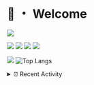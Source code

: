 # 👋 ・ Welcome
![](https://komarev.com/ghpvc/?username=Lorenzo0111)

![](https://img.shields.io/badge/Java-ED8B00?style=for-the-badge&logo=java&logoColor=white)
![](https://img.shields.io/badge/JavaScript-323330?style=for-the-badge&logo=javascript&logoColor=F7DF1E)
![](https://img.shields.io/badge/Node.js-339933?style=for-the-badge&logo=nodedotjs&logoColor=white)
![](https://img.shields.io/badge/React-20232A?style=for-the-badge&logo=react&logoColor=61DAFB)

[![](https://github-readme-stats.vercel.app/api?username=Lorenzo0111&show_icons=true&count_private=true)](https://github.com/Lorenzo0111)
![Top Langs](https://github-readme-stats.vercel.app/api/top-langs/?username=Lorenzo0111&layout=compact)

<details>
<summary>⏰ Recent Activity</summary>

<!--RECENT_ACTIVITY:start-->
1. ![comment] **Commented:** [ZombieStriker/QualityArmoryVehicles2#77](https://github.com/ZombieStriker/QualityArmoryVehicles2/issues/77#issuecomment-989996373)
2. ![prMerged] **Pull request merged:** [ZombieStriker/QualityArmoryVehicles2#78](https://github.com/ZombieStriker/QualityArmoryVehicles2/pull/78)
3. ![comment] **Commented:** [ZombieStriker/QualityArmoryVehicles2#77](https://github.com/ZombieStriker/QualityArmoryVehicles2/issues/77#issuecomment-989544878)
4. ![comment] **Commented:** [ZombieStriker/QualityArmoryVehicles2#75](https://github.com/ZombieStriker/QualityArmoryVehicles2/issues/75#issuecomment-989544271)
5. ![prMerged] **Pull request merged:** [ZombieStriker/QualityArmory#224](https://github.com/ZombieStriker/QualityArmory/pull/224)
6. ![prMerged] **Pull request merged:** [Lorenzo0111/DownloadTracker#38](https://github.com/Lorenzo0111/DownloadTracker/pull/38)
7. ![comment] **Commented:** [ZombieStriker/QualityArmoryVehicles2#74](https://github.com/ZombieStriker/QualityArmoryVehicles2/issues/74#issuecomment-989003955)
8. ![comment] **Commented:** [sgtcaze/NametagEdit#680](https://github.com/sgtcaze/NametagEdit/pull/680#issuecomment-988958980)
9. ![prOpened] **Pull request opened:** [sgtcaze/NametagEdit#680](https://github.com/sgtcaze/NametagEdit/pull/680)
10. ![issueClosed] **Issue closed:** [ZombieStriker/QualityArmoryVehicles2#39](https://github.com/ZombieStriker/QualityArmoryVehicles2/issues/39)
<!--RECENT_ACTIVITY:end-->


<!--RECENT_ACTIVITY:last_update-->
Last Updated: Saturday, December 11th, 2021, 12:38:25 AM
<!--RECENT_ACTIVITY:last_update_end-->
</details>

[issueOpened]: https://cdn.jsdelivr.net/gh/Readme-Workflows/Readme-Icons@main/icons/octicons/IssueOpenedOld.svg
[issueClosed]: https://cdn.jsdelivr.net/gh/Readme-Workflows/Readme-Icons@main/icons/octicons/IssueClosedOld.svg

[prOpened]: https://cdn.jsdelivr.net/gh/Readme-Workflows/Readme-Icons@main/icons/octicons/PullRequestOpened.svg
[prClosed]: https://cdn.jsdelivr.net/gh/Readme-Workflows/Readme-Icons@main/icons/octicons/PullRequestClosed.svg
[prMerged]: https://cdn.jsdelivr.net/gh/Readme-Workflows/Readme-Icons@main/icons/octicons/PullRequestMerged.svg

[comment]: https://cdn.jsdelivr.net/gh/Readme-Workflows/Readme-Icons@main/icons/octicons/Comment.svg

[changesRequested]: https://cdn.jsdelivr.net/gh/Readme-Workflows/Readme-Icons@main/icons/octicons/RequestedChanges.svg
[approved]: https://cdn.jsdelivr.net/gh/Readme-Workflows/Readme-Icons@main/icons/octicons/ApprovedChanges.svg

[repoCreated]: https://cdn.jsdelivr.net/gh/Readme-Workflows/Readme-Icons@main/icons/octicons/Repository.svg
[release]: https://cdn.jsdelivr.net/gh/Readme-Workflows/Readme-Icons@main/icons/octicons/Release.svg
[star]: https://cdn.jsdelivr.net/gh/Readme-Workflows/Readme-Icons@main/icons/octicons/StarredRepository.svg
[wiki]: https://cdn.jsdelivr.net/gh/Readme-Workflows/Readme-Icons@main/icons/octicons/Wiki.svg
[fork]: https://cdn.jsdelivr.net/gh/Readme-Workflows/Readme-Icons@main/icons/octicons/ForkedRepository.svg
[people]: https://cdn.jsdelivr.net/gh/Readme-Workflows/Readme-Icons@main/icons/octicons/People.svg
